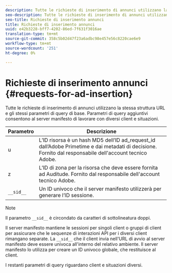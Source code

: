 ```yaml
---
description: Tutte le richieste di inserimento di annunci utilizzano la stessa struttura URL e gli stessi parametri di query di base. Parametri di query aggiuntivi consentono al server manifesto di lavorare con diversi client e situazioni.
seo-description: Tutte le richieste di inserimento di annunci utilizzano la stessa struttura URL e gli stessi parametri di query di base. Parametri di query aggiuntivi consentono al server manifesto di lavorare con diversi client e situazioni.
seo-title: Richieste di inserimento annunci
title: Richieste di inserimento annunci
uuid: e42b3228-bff7-4202-86ed-7f631f3016ae
translation-type: tm+mt
source-git-commit: 358c5b02d47f23a6adbc98e457e56c8220cae6e9
workflow-type: tm+mt
source-wordcount: '251'
ht-degree: 0%

---
```



# Richieste di inserimento annunci {#requests-for-ad-insertion}

Tutte le richieste di inserimento di annunci utilizzano la stessa struttura URL e gli stessi parametri di query di base. Parametri di query aggiuntivi consentono al server manifesto di lavorare con diversi client e situazioni.

| Parametro | Descrizione |
|--- |--- |
| u | L’ID risorsa è un hash MD5 dell’ID ad_request_id dall’Adobe Primetime  e dai metadati di decisione. Fornito dal responsabile dell&#39;account tecnico  Adobe. |
| z | L’ID di zona per la risorsa che deve essere fornita ad Auditude. Fornito dal responsabile dell&#39;account tecnico  Adobe. |
| `__sid__` | Un ID univoco che il server manifesto utilizzerà per generare l’ID sessione. |

>[!NOTE]
>
>Il parametro `__sid__` è circondato da caratteri di sottolineatura doppi.

Il server manifesto mantiene le sessioni per singoli client o gruppi di client per assicurare che le sequenze di interazioni API per i diversi client rimangano separate. La `__sid__` che il client invia nell&#39;URL di avvio al server manifesto deve essere univoca all&#39;interno del relativo ambiente. Il server manifesto lo utilizza per creare un ID univoco globale, che restituisce al client.

I restanti parametri di query riguardano client e situazioni diversi.